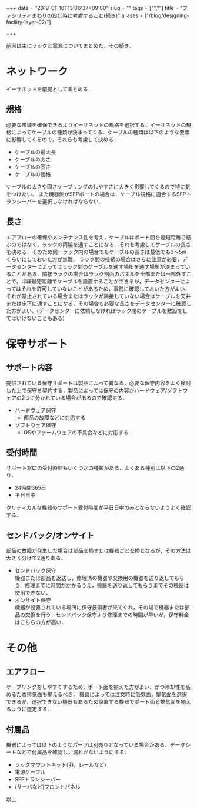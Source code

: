 +++
date = "2019-01-16T13:06:37+09:00"
slug = ""
tags = ["",""]
title = "ファシリティまわりの設計時に考慮すること(続き)"
aliases = ["/blog/designing-facility-layer-02/"]

+++

[前回](../designing-facility-layer-01)は主にラックと電源についてまとめた．その続き．

# ネットワーク
イーサネットを前提としてまとめる．

## 規格
必要な帯域を確保できるようイーサネットの規格を選択する．イーサネットの規格によってケーブルの種類が決まってくる．ケーブルの種類は以下のような要素に影響してくるので，それらも考慮して決める．

* ケーブルの最大長
* ケーブルの太さ
* ケーブルの固さ
* ケーブルの価格

ケーブルの太さや固さケーブリングのしやすさに大きく影響してくるので特に気をつけたい．
また機器側がSFPポートの場合は，ケーブル規格に適合するSFPトランシーバーを選択しなければならない．

## 長さ
エアフローの確保やメンテナンス性を考え，ケーブルはポート間を最短距離で結ぶのではなく，ラックの両脇を通すことになる．それを考慮してケーブルの長さを決める．そのため同一ラック内の場合でもケーブルの長さは最低でも3〜5mくらいにしておいた方が無難．
ラック間の接続の場合はさらに注意が必要．データセンターによってはラック間のケーブルを通す場所を通す場所が決まっていることがある．隣接ラックの場合はラック側面のパネルを全部または一部外すことで，ほぼ最短距離でケーブルを設置することができるが，データセンターによってはそれを許可していないことがあるため，事前に確認しておいた方がよい．それが禁止されている場合またはラックが隣接していない場合はケーブルを天井または床下に通すことになる．その場合も必要な長さをデータセンターに確認した方がよい．(データセンターに依頼しなければラック間のケーブルを敷設をしてはいけないこともある)

# 保守サポート
## サポート内容
提供されている保守サポートは製品によって異なる．必要な保守内容をよく検討した上で保守を契約する．製品によっては保守の内容がハードウェア/ソフトウェアの2つに分かれている場合があるので確認する．

* ハードウェア保守
    * 部品の故障などに対応する
* ソフトウェア保守
    * OSやファームウェアの不具合などに対応する

## 受付時間
サポート窓口の受付時間もいくつかの種類がある．よくある種別は以下の2通り．

* 24時間365日
* 平日日中

クリティカルな機器のサポート受付時間が平日日中のみとならないようよく確認する．

## センドバック/オンサイト
部品の故障が発生した場合は部品交換または機器ごと交換となるが，その方法は大きく分けて2通りある．

* センドバック保守  
    機器または部品を返送し，修理済の機器や交換用の機器を送り返してもらう．修理までに時間がかかるうえ，機器を送り返してもらうまでその機器は使用できない．
* オンサイト保守  
    機器が設置されている場所に保守技術者が来てくれ，その場で機器または部品の交換を行う．センドバック保守より修理までの時間が早いが，保守料金はこちらの方が高い．

# その他
## エアフロー
ケーブリングをしやすくするため，ポート面を揃えた方がよい．かつ冷却性を高めるため排気面も揃えるべき．
機器によっては注文時に吸気面，排気面を選択できるが，選択できない機器もあるため設置する機器でポート面と排気面を揃えるように選定する．

## 付属品
機器によっては以下のようなパーツは別売りとなっている場合がある．データシートなどで付属品を確認し，漏れがないようにする．

* ラックマウントキット(羽，レールなど)
* 電源ケーブル
* SFPトランシーバー
* (サーバなど)フロントパネル

以上
